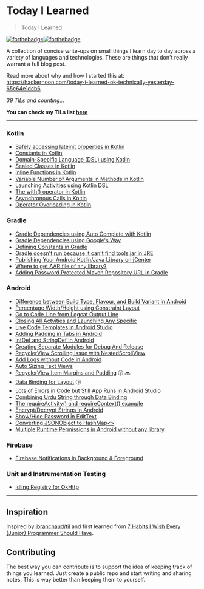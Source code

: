 # Today I Learned
> Today I Learned

[![forthebadge](https://forthebadge.com/images/badges/built-with-love.svg)](https://wajahatkarim.com)[![forthebadge](https://forthebadge.com/images/badges/makes-people-smile.svg)](https://wajahatkarim.com)

A collection of concise write-ups on small things I learn day to day across a variety of languages and technologies. These are things that don't really warrant a full blog post.  

Read more about why and how I started this at: https://hackernoon.com/today-i-learned-ok-technically-yesterday-65c64e1dcb6

_39 TILs and counting..._

**You can check my TILs list [here](https://wajahatkarim.com/tags/today-i-learned/)**

---
### Kotlin
- [Safely accessing lateinit properties in Kotlin](kotlin/lateinit-safe-access.md)
- [Constants in Kotlin](kotlin/constants-in-kotlin.md)
- [Domain-Specific Language (DSL) using Kotlin](kotlin/dsl-kotlin.md)
- [Sealed Classes in Kotlin](kotlin/sealed-classes.md)
- [Inline Functions in Kotlin](kotlin/inline-funs.md) 
- [Variable Number of Arguments in Methods in Kotlin](kotlin/varargs.md)
- [Launching Activities using Kotlin DSL](kotlin/activity-dsl.md)
- [The with() operator in Kotlin](kotlin/with-kotlin.md) 
- [Asynchronous Calls in Koltin](kotlin/async-kotlin.md)
- [Operator Overloading in Kotlin](kotlin/op-loading.md)

### Gradle
- [Gradle Dependencies using Auto Complete with Kotlin](kotlin/gradle-autocomplete.md)
- [Gradle Dependencies using Google's Way](gradle/gradle-google-way.md)
- [Defining Constants in Gradle](gradle/gradle-constants.md)
- [Gradle doesn't run because it can't find tools.jar in JRE](gradle/gradle-jre.md)
- [Publishing Your Android Kotlin/Java Library on jCenter](gradle/jcenter-pub.md)
- [Where to get AAR file of any library?](gradle/aar-file.md)
- [Adding Password Protected Maven Repository URL in Gradle](gradle/pass-gradle.md)

### Android
- [Difference between Build Type, Flavour, and Build Variant in Android](android/buildtype-vs-flavour-variant.md)
- [Percentage Width/Height using Constraint Layout](android/percent-constraint-layout.md)
- [Go to Code Line from Logcat Output Line](android/logcat-code.md)
- [Closing All Actvities and Launching Any Specific](android/close-all-acts.md)
- [Live Code Templates in Android Studio](android/live-templates.md)
- [Adding Padding in Tabs in Android](android/tabs-padding.md)
- [IntDef and StringDef in Android](android/int-str-def.md)
- [Creating Separate Modules for Debug And Release](android/debug-release-modules.md)
- [RecyclerView Scrolling Issue with NestedScrollView](android/recycler-scrolling.md) 
- [Add Logs without Code in Android](android/logs-without-code.md)
- [Auto Sizing Text Views](android/autosize-textview.md)
- [RecyclerView Item Margins and Padding](android/recyclerview-margins.md) :clock330: :soon:
- [Data Binding for <include> Layout](android/include-databinding.md) :clock330:
- [Lots of Errors in Code but Still App Runs in Android Studio](android/errors-app-run.md)
- [Combining Urdu String through Data Binding](android/combine-str-urdu.md)
- [The requireActivity() and requireContext() example](android/req-act.md)
- [Encrypt/Decrypt Strings in Android](android/encryptdec.md)
- [Show/Hide Password in EditText](android/show-hide-pass.md)
- [Converting JSONObject to HashMap<>](android/convert-json-map.md)
- [Multiple Runtime Permissions in Android without any library](android/runtime-perms.md)

### Firebase
- [Firebase Notifications in Background & Foreground](firebase/notifs-background.md)

### Unit and Instrumentation Testing
- [Idling Registry for OkHttp](testing/idling-registry.md)

---
## Inspiration
Inspired by [jbranchaud/til](https://github.com/jbranchaud/til) and first
learned from
[7 Habits I Wish Every (Junior) Programmer Should Have](https://medium.com/@shekhargulati/7-habits-i-wish-every-junior-programmer-should-have-d0d6d8a972c9#.s4lq904g9).

## Contributing

The best way you can contribute is to support the idea of keeping track of things you learned. Just create a public repo and start writing and sharing notes. This is way better than keeping them to yourself.
